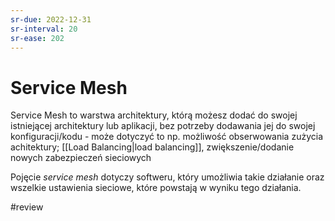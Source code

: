 ```yaml
---
sr-due: 2022-12-31
sr-interval: 20
sr-ease: 202
---
```


# Service Mesh

Service Mesh to warstwa architektury, którą możesz dodać do swojej istniejącej architektury lub aplikacji, bez potrzeby dodawania jej do swojej konfiguracji/kodu - może dotyczyć to np. możliwość obserwowania zużycia achitektury; [[Load Balancing|load balancing]], zwiększenie/dodanie nowych zabezpieczeń sieciowych

Pojęcie *service mesh* dotyczy softweru, który umożliwia takie działanie oraz wszelkie ustawienia sieciowe, które powstają w wyniku tego działania.

#review